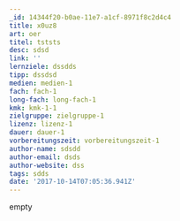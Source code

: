```yaml
---
_id: 14344f20-b0ae-11e7-a1cf-8971f8c2d4c4
title: x0uz8
art: oer
titel: tststs
desc: sdsd
link: ''
lernziele: dssdds
tipp: dssdsd
medien: medien-1
fach: fach-1
long-fach: long-fach-1
kmk: kmk-1-1
zielgruppe: zielgruppe-1
lizenz: lizenz-1
dauer: dauer-1
vorbereitungszeit: vorbereitungszeit-1
author-name: sdsdd
author-email: dsds
author-website: dss
tags: sdds
date: '2017-10-14T07:05:36.941Z'
---
```

empty

